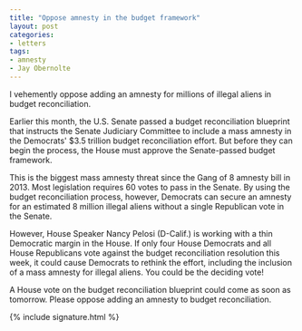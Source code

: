```yaml
---
title: "Oppose amnesty in the budget framework"
layout: post
categories:
- letters
tags:
- amnesty
- Jay Obernolte
---
```


I vehemently oppose adding an amnesty for millions of illegal aliens in budget reconciliation.

Earlier this month, the U.S. Senate passed a budget reconciliation blueprint that instructs the Senate Judiciary Committee to include a mass amnesty in the Democrats' $3.5 trillion budget reconciliation effort. But before they can begin the process, the House must approve the Senate-passed budget framework.

This is the biggest mass amnesty threat since the Gang of 8 amnesty bill in 2013. Most legislation requires 60 votes to pass in the Senate. By using the budget reconciliation process, however, Democrats can secure an amnesty for an estimated 8 million illegal aliens without a single Republican vote in the Senate.

However, House Speaker Nancy Pelosi (D-Calif.) is working with a thin Democratic margin in the House. If only four House Democrats and all House Republicans vote against the budget reconciliation resolution this week, it could cause Democrats to rethink the effort, including the inclusion of a mass amnesty for illegal aliens. You could be the deciding vote!

A House vote on the budget reconciliation blueprint could come as soon as tomorrow. Please oppose adding an amnesty to budget reconciliation.

{% include signature.html %}
